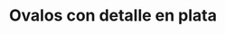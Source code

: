 ---
title: Ovalos con detalle en plata
date: 
draft: false

# descripcion
description : Aro de plata con óvalos con microcubic con detalle en plata

materials: Plata 925

color: Plateado

dimensions: 1,3 cm

code: 01-03-0155

type: "Aros"

categories: []

# Images
# first image will be shown in the product page
images:
  # - image: "images/path_to_image"
  # La ubicacion de las imagenes es imagenes/Aros/Aros.Microcubic/01-03-0155-ovalos-con-detalle-en-plata

---